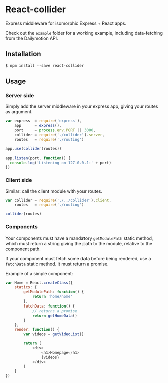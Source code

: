 # React-collider

Express middleware for isomorphic Express + React apps.

Check out the `example` folder for a working example, including data-fetching from the Dailymotion API.

## Installation

    $ npm install --save react-collider

## Usage

### Server side

Simply add the server middleware in your express app, giving your routes as argument.

```javascript
var express  = require('express'),
    app      = express(),
    port     = process.env.PORT || 3000,
    collider = require('./collider').server,
    routes   = require('./routing')

app.use(collider(routes))

app.listen(port, function() {
  console.log('Listening on 127.0.0.1:' + port)
})
```

### Client side

Similar: call the client module with your routes.

```javascript
var collider = require('./../collider').client,
    routes   = require('./routing')

collider(routes)
```

### Components

Your components must have a mandatory `getModulePath` static method, which must return a string giving the path to the module, relative to the component path.

If your component must fetch some data before being rendered, use a `fetchData` static method. It must return a promise.

Example of a simple component:

```javascript
var Home = React.createClass({
    statics: {
        getModulePath: function() {
            return 'home/home'
        },
        fetchData: function() {
            // returns a promise
            return getHomeData()
        }
    },
    render: function() {
        var videos = getVideoList()

        return (
            <div>
                <h1>Homepage</h1>
                {videos}
            </div>
        )
    }
})
```
